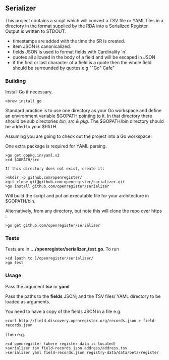 ## Serializer

This project contains a script which will convert a TSV file or YAML files in a directory in the format supplied by the RDA into a Serialized Register. Output is written to STDOUT.

- timestamps are added with the time the SR is created.
- item JSON is canonicalized.
- fields JSON is used to format fields with Cardinality 'n'
- quotes all allowed in the body of a field and will be escaped in JSON
- if the first or last character of a field is a quote then the whole field should be surrounded by quotes e.g ""Go" Cafe"

### Building

Install Go if necessary.

    >brew install go

Standard practice is to use one directory as your Go workspace and define an environment variable $GOPATH pointing to it. In that directory there should be sub directories *bin, src & pkg*. The $GOPATH/bin directory should be added to your $PATH.

Assuming you are going to check out the project into a Go workspace:

One extra package is required for YAML parsing.

    >go get gopkg.in/yaml.v2
    >cd $GOPATH/src

    If this directory does not exist, create it:

    >mkdir -p github.com/openregister/
    >git clone git@github.com:openregister/serializer.git
    >go install github.com/openregister/serializer

Will build the script and put an executable file for your architecture in $GOPATH/bin.

Alternatively, from any directory, but note this will clone the repo over https :

    >go get github.com/openregister/serializer

### Tests

Tests are in **.../openregister/serializer_test.go**. To run

    >cd [path to ]/openregister/serializer/
    >go test

### Usage

Pass the argument **tsv** or **yaml**

Pass the paths to the **fields** JSON; and the TSV files/ YAML directory to be loaded as arguments.

You need to have a copy of the fields JSON in a file e.g.

    >curl http://field.discovery.openregister.org/records.json > field-records.json

Then e.g.

    >cd openregister (where register data is located)
    >serializer tsv field-records.json address/address.tsv
    >serializer yaml field-records.json registry-data/data/beta/register
